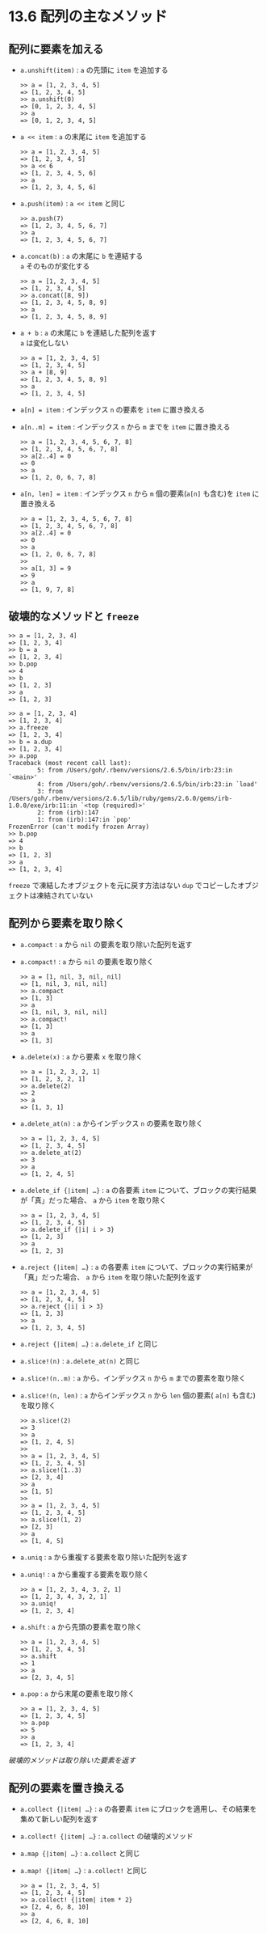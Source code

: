 # 13.6 配列の主なメソッド

## 配列に要素を加える

- `a.unshift(item)` : `a` の先頭に `item` を追加する

    ```
    >> a = [1, 2, 3, 4, 5]
    => [1, 2, 3, 4, 5]
    >> a.unshift(0)
    => [0, 1, 2, 3, 4, 5]
    >> a
    => [0, 1, 2, 3, 4, 5]
    ```

- `a << item` : `a` の末尾に `item` を追加する

    ```
    >> a = [1, 2, 3, 4, 5]
    => [1, 2, 3, 4, 5]
    >> a << 6
    => [1, 2, 3, 4, 5, 6]
    >> a
    => [1, 2, 3, 4, 5, 6]
    ```

- `a.push(item)` : `a << item` と同じ

    ```
    >> a.push(7)
    => [1, 2, 3, 4, 5, 6, 7]
    >> a
    => [1, 2, 3, 4, 5, 6, 7]
    ```

- `a.concat(b)` : `a` の末尾に `b` を連結する  
    `a` そのものが変化する

    ```
    >> a = [1, 2, 3, 4, 5]
    => [1, 2, 3, 4, 5]
    >> a.concat([8, 9])
    => [1, 2, 3, 4, 5, 8, 9]
    >> a
    => [1, 2, 3, 4, 5, 8, 9]
    ```

- `a + b` : `a` の末尾に `b` を連結した配列を返す  
    `a` は変化しない

    ```
    >> a = [1, 2, 3, 4, 5]
    => [1, 2, 3, 4, 5]
    >> a + [8, 9]
    => [1, 2, 3, 4, 5, 8, 9]
    >> a
    => [1, 2, 3, 4, 5]
    ```

- `a[n] = item` : インデックス `n` の要素を `item` に置き換える
- `a[n..m] = item` : インデックス `n` から `m` までを `item` に置き換える

    ```
    >> a = [1, 2, 3, 4, 5, 6, 7, 8]
    => [1, 2, 3, 4, 5, 6, 7, 8]
    >> a[2..4] = 0
    => 0
    >> a
    => [1, 2, 0, 6, 7, 8]
    ```

- `a[n, len] = item` : インデックス `n` から `m` 個の要素(`a[n]` も含む)を `item` に置き換える

    ```
    >> a = [1, 2, 3, 4, 5, 6, 7, 8]
    => [1, 2, 3, 4, 5, 6, 7, 8]
    >> a[2..4] = 0
    => 0
    >> a
    => [1, 2, 0, 6, 7, 8]
    >> 
    >> a[1, 3] = 9
    => 9
    >> a
    => [1, 9, 7, 8]
    ```

## 破壊的なメソッドと `freeze`

```
>> a = [1, 2, 3, 4]
=> [1, 2, 3, 4]
>> b = a
=> [1, 2, 3, 4]
>> b.pop
=> 4
>> b
=> [1, 2, 3]
>> a
=> [1, 2, 3]
```

```
>> a = [1, 2, 3, 4]
=> [1, 2, 3, 4]
>> a.freeze
=> [1, 2, 3, 4]
>> b = a.dup
=> [1, 2, 3, 4]
>> a.pop
Traceback (most recent call last):
        5: from /Users/goh/.rbenv/versions/2.6.5/bin/irb:23:in `<main>'
        4: from /Users/goh/.rbenv/versions/2.6.5/bin/irb:23:in `load'
        3: from /Users/goh/.rbenv/versions/2.6.5/lib/ruby/gems/2.6.0/gems/irb-1.0.0/exe/irb:11:in `<top (required)>'
        2: from (irb):147
        1: from (irb):147:in `pop'
FrozenError (can't modify frozen Array)
>> b.pop
=> 4
>> b
=> [1, 2, 3]
>> a
=> [1, 2, 3, 4]
```

`freeze` で凍結したオブジェクトを元に戻す方法はない
`dup` でコピーしたオブジェクトは凍結されていない

## 配列から要素を取り除く

- `a.compact` : `a` から `nil` の要素を取り除いた配列を返す
- `a.compact!` : `a` から `nil` の要素を取り除く

    ```
    >> a = [1, nil, 3, nil, nil]
    => [1, nil, 3, nil, nil]
    >> a.compact
    => [1, 3]
    >> a
    => [1, nil, 3, nil, nil]
    >> a.compact!
    => [1, 3]
    >> a
    => [1, 3]
    ```

- `a.delete(x)` : `a` から要素 `x` を取り除く

    ```
    >> a = [1, 2, 3, 2, 1]
    => [1, 2, 3, 2, 1]
    >> a.delete(2)
    => 2
    >> a
    => [1, 3, 1]
    ```

- `a.delete_at(n)` : `a` からインデックス `n` の要素を取り除く

    ```
    >> a = [1, 2, 3, 4, 5]
    => [1, 2, 3, 4, 5]
    >> a.delete_at(2)
    => 3
    >> a
    => [1, 2, 4, 5]
    ```

- `a.delete_if {|item| …}` : `a` の各要素 `item` について、ブロックの実行結果が「真」だった場合、 `a` から `item` を取り除く

    ```
    >> a = [1, 2, 3, 4, 5]
    => [1, 2, 3, 4, 5]
    >> a.delete_if {|i| i > 3}
    => [1, 2, 3]
    >> a
    => [1, 2, 3]
    ```

- `a.reject {|item| …}` : `a` の各要素 `item` について、ブロックの実行結果が「真」だった場合、 `a` から `item` を取り除いた配列を返す

    ```
    >> a = [1, 2, 3, 4, 5]
    => [1, 2, 3, 4, 5]
    >> a.reject {|i| i > 3}
    => [1, 2, 3]
    >> a
    => [1, 2, 3, 4, 5]
    ```

- `a.reject {|item| …}` : `a.delete_if` と同じ
- `a.slice!(n)` : `a.delete_at(n)` と同じ
- `a.slice!(n..m)` : `a` から、インデックス `n` から `m` までの要素を取り除く
- `a.slice!(n, len)` : `a` からインデックス `n` から `len` 個の要素( `a[n]` も含む)を取り除く

    ```
    >> a.slice!(2)
    => 3
    >> a
    => [1, 2, 4, 5]
    >> 
    >> a = [1, 2, 3, 4, 5]
    => [1, 2, 3, 4, 5]
    >> a.slice!(1..3)
    => [2, 3, 4]
    >> a
    => [1, 5]
    >> 
    >> a = [1, 2, 3, 4, 5]
    => [1, 2, 3, 4, 5]
    >> a.slice!(1, 2)
    => [2, 3]
    >> a
    => [1, 4, 5]
    ```

- `a.uniq` : `a` から重複する要素を取り除いた配列を返す
- `a.uniq!` : `a` から重複する要素を取り除く

    ```
    >> a = [1, 2, 3, 4, 3, 2, 1]
    => [1, 2, 3, 4, 3, 2, 1]
    >> a.uniq!
    => [1, 2, 3, 4]
    ```

- `a.shift` : `a` から先頭の要素を取り除く

    ```
    >> a = [1, 2, 3, 4, 5]
    => [1, 2, 3, 4, 5]
    >> a.shift
    => 1
    >> a
    => [2, 3, 4, 5]
    ```

- `a.pop` : `a` から末尾の要素を取り除く

    ```
    >> a = [1, 2, 3, 4, 5]
    => [1, 2, 3, 4, 5]
    >> a.pop
    => 5
    >> a
    => [1, 2, 3, 4]
    ```

*破壊的メソッドは取り除いた要素を返す*

## 配列の要素を置き換える

- `a.collect {|item| …}` : `a` の各要素 `item` にブロックを適用し、その結果を集めて新しい配列を返す
- `a.collect! {|item| …}` : `a.collect` の破壊的メソッド
- `a.map {|item| …}` : `a.collect` と同じ
- `a.map! {|item| …}` : `a.collect!` と同じ

    ```
    >> a = [1, 2, 3, 4, 5]
    => [1, 2, 3, 4, 5]
    >> a.collect! {|item| item * 2}
    => [2, 4, 6, 8, 10]
    >> a
    => [2, 4, 6, 8, 10]
    ```

